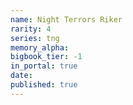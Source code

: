 ```yaml
---
name: Night Terrors Riker
rarity: 4
series: tng
memory_alpha:
bigbook_tier: -1
in_portal: true
date:
published: true
---
```




